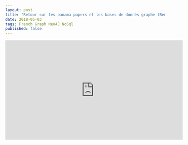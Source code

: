 ```yaml
---
layout: post
title: "Retour sur les panama papers et les bases de donnés graphe (Benoit Simard) (french)"
date: 2018-05-03
tags: French Graph Neo4J NoSql
published: false
---
```


<iframe width="560" height="315" src="https://www.youtube.com/embed/6aSXzYXi_HE" frameborder="0" allow="autoplay; encrypted-media" allowfullscreen></iframe>